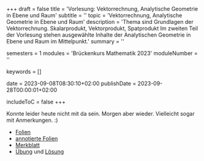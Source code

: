 +++
draft = false
title = 'Vorlesung: Vektorrechnung, Analytische Geometrie in Ebene und Raum'
subtitle = ''
topic = 'Vektorrechnung, Analytische Geometrie in Ebene und Raum'
description = 'Thema sind Grundlagen der Vektorrechnung. Skalarprodukt, Vektorprodukt, Spatprodukt Im zweiten Teil der Vorlesung stehen ausgewählte Inhalte der Analytischen Geometrie in Ebene und Raum im Mittelpunkt.'
summary = ''

semesters = 1
modules = 'Brückenkurs Mathematik 2023'
moduleNumber = ''

keywords = []

date = 2023-09-08T08:30:10+02:00
publishDate = 2023-09-28T00:00:01+02:00

includeToC = false
+++

Konnte leider heute nicht mit da sein. Morgen aber wieder. Vielleicht sogar mit Anmerkungen. :)

* [Folien](/university/brückenkurs-mathe-folien-06.pdf)
* [annotierte Folien](/university/brückenkurs-mathe-folien-06-annot.pdf)
* [Merkblatt](/university/brückenkurs-mathe-merkblatt-06.pdf)
* [Übung](/university/brückenkurs-mathe-übung-06.pdf) und [Lösung](brückenkurs-mathe-lösung-06.pdf)
